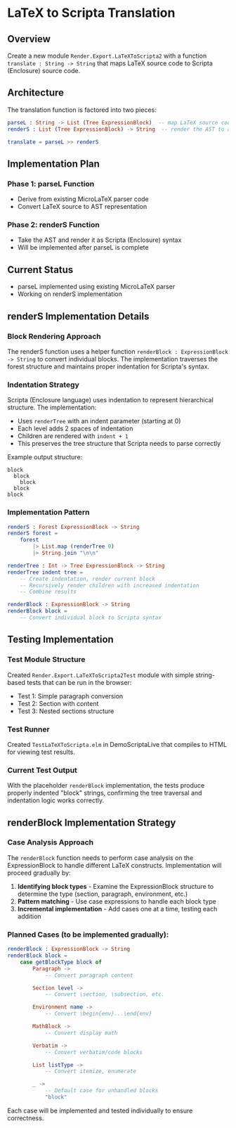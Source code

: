 # LaTeX to Scripta Translation

## Overview

Create a new module `Render.Export.LaTeXToScripta2` with a function `translate : String -> String` that maps LaTeX source code to Scripta (Enclosure) source code.

## Architecture

The translation function is factored into two pieces:

```elm
parseL : String -> List (Tree ExpressionBlock)  -- map LaTeX source code to AST
renderS : List (Tree ExpressionBlock) -> String  -- render the AST to a String

translate = parseL >> renderS
```

## Implementation Plan

### Phase 1: parseL Function
- Derive from existing MicroLaTeX parser code
- Convert LaTeX source to AST representation

### Phase 2: renderS Function
- Take the AST and render it as Scripta (Enclosure) syntax
- Will be implemented after parseL is complete

## Current Status
- parseL implemented using existing MicroLaTeX parser
- Working on renderS implementation

## renderS Implementation Details

### Block Rendering Approach
The renderS function uses a helper function `renderBlock : ExpressionBlock -> String` to convert individual blocks. The implementation traverses the forest structure and maintains proper indentation for Scripta's syntax.

### Indentation Strategy
Scripta (Enclosure language) uses indentation to represent hierarchical structure. The implementation:
- Uses `renderTree` with an indent parameter (starting at 0)
- Each level adds 2 spaces of indentation
- Children are rendered with `indent + 1`
- This preserves the tree structure that Scripta needs to parse correctly

Example output structure:
```
block
  block
    block
  block
block
```

### Implementation Pattern
```elm
renderS : Forest ExpressionBlock -> String
renderS forest =
    forest
        |> List.map (renderTree 0)
        |> String.join "\n\n"

renderTree : Int -> Tree ExpressionBlock -> String
renderTree indent tree =
    -- Create indentation, render current block
    -- Recursively render children with increased indentation
    -- Combine results

renderBlock : ExpressionBlock -> String
renderBlock block =
    -- Convert individual block to Scripta syntax
```

## Testing Implementation

### Test Module Structure
Created `Render.Export.LaTeXToScripta2Test` module with simple string-based tests that can be run in the browser:
- Test 1: Simple paragraph conversion
- Test 2: Section with content
- Test 3: Nested sections structure

### Test Runner
Created `TestLaTeXToScripta.elm` in DemoScriptaLive that compiles to HTML for viewing test results.

### Current Test Output
With the placeholder `renderBlock` implementation, the tests produce properly indented "block" strings, confirming the tree traversal and indentation logic works correctly.

## renderBlock Implementation Strategy

### Case Analysis Approach
The `renderBlock` function needs to perform case analysis on the ExpressionBlock to handle different LaTeX constructs. Implementation will proceed gradually by:

1. **Identifying block types** - Examine the ExpressionBlock structure to determine the type (section, paragraph, environment, etc.)
2. **Pattern matching** - Use case expressions to handle each block type
3. **Incremental implementation** - Add cases one at a time, testing each addition

### Planned Cases (to be implemented gradually):
```elm
renderBlock : ExpressionBlock -> String
renderBlock block =
    case getBlockType block of
        Paragraph ->
            -- Convert paragraph content

        Section level ->
            -- Convert \section, \subsection, etc.

        Environment name ->
            -- Convert \begin{env}...\end{env}

        MathBlock ->
            -- Convert display math

        Verbatim ->
            -- Convert verbatim/code blocks

        List listType ->
            -- Convert itemize, enumerate

        _ ->
            -- Default case for unhandled blocks
            "block"
```

Each case will be implemented and tested individually to ensure correctness.